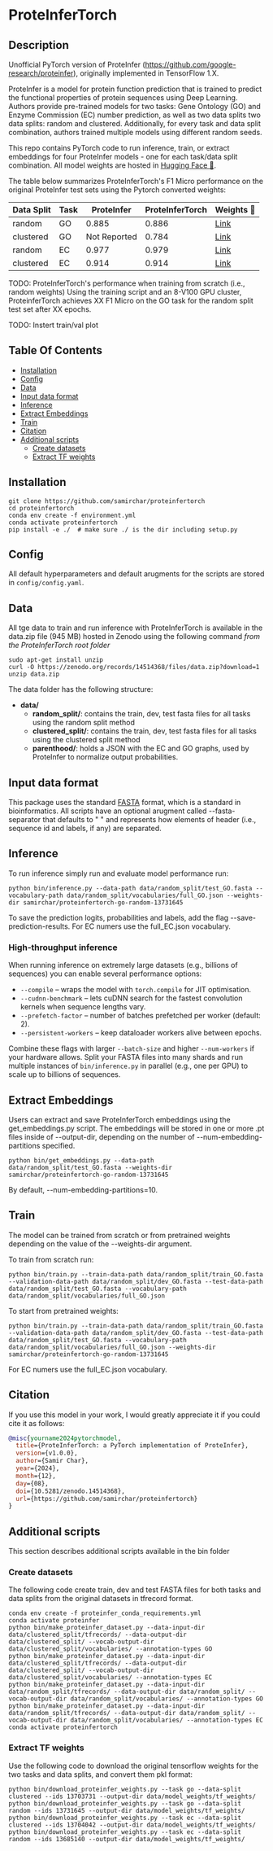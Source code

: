# ProteInferTorch

## Description

Unofficial PyTorch version of ProteInfer (https://github.com/google-research/proteinfer), originally implemented in TensorFlow 1.X. 

ProteInfer is a model for protein function prediction that is trained to predict the functional properties of protein sequences using Deep Learning. Authors provide pre-trained models for two tasks: Gene Ontology (GO) and Enzyme Commission (EC) number prediction, as well as two data splits two data splits: random and clustered. Additionally, for every task and data split combination, authors trained multiple models using different random seeds. 

This repo contains PyTorch code to run inference, train, or extract embeddings for four ProteInfer models - one for each task/data split combination. All model weights are hosted in [Hugging Face 🤗](https://huggingface.co/samirchar).

The table below summarizes ProteInferTorch's F1 Micro performance on the original ProteInfer test sets using the Pytorch converted weights:

| Data Split | Task  | ProteInfer  | ProteInferTorch | Weights 🤗 |
|------------|-------|-------------|-----------------|------------|
| random     | GO    | 0.885       |      0.886      |  [Link](https://huggingface.co/samirchar/proteinfertorch-go-random-13731645)       |
| clustered  | GO    | Not Reported|      0.784      |  [Link](https://huggingface.co/samirchar/proteinfertorch-go-clustered-13703731)       |
| random     | EC    | 0.977       |      0.979      |  [Link](https://huggingface.co/samirchar/proteinfertorch-ec-random-13685140)       |
| clustered  | EC    | 0.914       |      0.914      |  [Link](https://huggingface.co/samirchar/proteinfertorch-ec-clustered-13704042)       |


TODO: ProteInferTorch's performance when training from scratch (i.e., random weights)
Using the training script and an 8-V100 GPU cluster, ProteinferTorch achieves XX F1 Micro on the GO task for the random split test set after XX epochs. 

TODO: Instert train/val plot

## Table Of Contents

<!-- toc -->

- [Installation](#installation)
- [Config](#config)
- [Data](#data)
- [Input data format](#input-data-format)
- [Inference](#inference)
- [Extract Embeddings](#extract-embeddings)
- [Train](#train)
- [Citation](#citation)
- [Additional scripts](#additional-scripts)
  * [Create datasets](#create-datasets)
  * [Extract TF weights](#extract-tf-weights)

<!-- tocstop -->

## Installation
```
git clone https://github.com/samirchar/proteinfertorch
cd proteinfertorch
conda env create -f environment.yml
conda activate proteinfertorch
pip install -e ./  # make sure ./ is the dir including setup.py
```

## Config
All default hyperparameters and default arugments for the scripts are stored in `config/config.yaml`. 

## Data

All tge data to train and run inference with ProteInferTorch is available in the data.zip file (945 MB) hosted in Zenodo using the following command *from the ProteInferTorch root folder*

```
sudo apt-get install unzip
curl -O https://zenodo.org/records/14514368/files/data.zip?download=1
unzip data.zip
```

The data folder has the following structure:
* **data/**
    * **random_split/**: contains the train, dev, test fasta files for all tasks using the random split method
    * **clustered_split/**: contains the train, dev, test fasta files for all tasks using the clustered split method
    * **parenthood/**: holds a JSON with the EC and GO graphs, used by ProteInfer to normalize output probabilities.

## Input data format
This package uses the standard [FASTA](https://en.wikipedia.org/wiki/FASTA_format) format, which is a standard in bioinformatics. All scripts have an optional arugment called --fasta-separator that defaults to " " and represents how elements of header (i.e., sequence id and labels, if any) are separated.

## Inference
To run inference simply run and evaluate model performance run:

```
python bin/inference.py --data-path data/random_split/test_GO.fasta --vocabulary-path data/random_split/vocabularies/full_GO.json --weights-dir samirchar/proteinfertorch-go-random-13731645
```

To save the prediction logits, probabilities and labels, add the flag --save-prediction-results. For EC numers use the full_EC.json vocabulary.

### High-throughput inference
When running inference on extremely large datasets (e.g., billions of sequences) you can enable several performance options:

* `--compile` – wraps the model with `torch.compile` for JIT optimisation.
* `--cudnn-benchmark` – lets cuDNN search for the fastest convolution kernels when sequence lengths vary.
* `--prefetch-factor` – number of batches prefetched per worker (default: 2).
* `--persistent-workers` – keep dataloader workers alive between epochs.

Combine these flags with larger `--batch-size` and higher `--num-workers` if your hardware allows. Split your FASTA files into many shards and run multiple instances of `bin/inference.py` in parallel (e.g., one per GPU) to scale up to billions of sequences.


## Extract Embeddings
Users can extract and save ProteInferTorch embeddings using the get_embeddings.py script. The embeddings will be stored in one or more .pt files inside of --output-dir, depending on the number of --num-embedding-partitions specified.

```
python bin/get_embeddings.py --data-path data/random_split/test_GO.fasta --weights-dir samirchar/proteinfertorch-go-random-13731645
```
By default, --num-embedding-partitions=10.

## Train
The model can be trained from scratch or from pretrained weights depending on the value of the --weights-dir argument.

To train from scratch run:
```
python bin/train.py --train-data-path data/random_split/train_GO.fasta --validation-data-path data/random_split/dev_GO.fasta --test-data-path data/random_split/test_GO.fasta --vocabulary-path data/random_split/vocabularies/full_GO.json
```

To start from pretrained weights:
```
python bin/train.py --train-data-path data/random_split/train_GO.fasta --validation-data-path data/random_split/dev_GO.fasta --test-data-path data/random_split/test_GO.fasta --vocabulary-path data/random_split/vocabularies/full_GO.json --weights-dir samirchar/proteinfertorch-go-random-13731645 
```

For EC numers use the full_EC.json vocabulary.

## Citation

If you use this model in your work, I would greatly appreciate it if you could cite it as follows:

```bibtex
@misc{yourname2024pytorchmodel,
  title={ProteInferTorch: a PyTorch implementation of ProteInfer},
  version={v1.0.0},
  author={Samir Char},
  year={2024},
  month={12},
  day={08},
  doi={10.5281/zenodo.14514368},
  url={https://github.com/samirchar/proteinfertorch}
}
```

## Additional scripts
This section describes additional scripts available in the bin folder

### Create datasets

The following code create train, dev and test FASTA files for both tasks and data splits from the original datasets in tfrecord format.

```
conda env create -f proteinfer_conda_requirements.yml
conda activate proteinfer
python bin/make_proteinfer_dataset.py --data-input-dir data/clustered_split/tfrecords/ --data-output-dir data/clustered_split/ --vocab-output-dir data/clustered_split/vocabularies/ --annotation-types GO
python bin/make_proteinfer_dataset.py --data-input-dir data/clustered_split/tfrecords/ --data-output-dir data/clustered_split/ --vocab-output-dir data/clustered_split/vocabularies/ --annotation-types EC
python bin/make_proteinfer_dataset.py --data-input-dir data/random_split/tfrecords/ --data-output-dir data/random_split/ --vocab-output-dir data/random_split/vocabularies/ --annotation-types GO
python bin/make_proteinfer_dataset.py --data-input-dir data/random_split/tfrecords/ --data-output-dir data/random_split/ --vocab-output-dir data/random_split/vocabularies/ --annotation-types EC
conda activate proteinfertorch
```

### Extract TF weights

Use the following code to download the original tensorflow weights for the two tasks and data splits, and convert them pkl format:

```
python bin/download_proteinfer_weights.py --task go --data-split clustered --ids 13703731 --output-dir data/model_weights/tf_weights/
python bin/download_proteinfer_weights.py --task go --data-split random --ids 13731645 --output-dir data/model_weights/tf_weights/
python bin/download_proteinfer_weights.py --task ec --data-split clustered --ids 13704042 --output-dir data/model_weights/tf_weights/
python bin/download_proteinfer_weights.py --task ec --data-split random --ids 13685140 --output-dir data/model_weights/tf_weights/
```